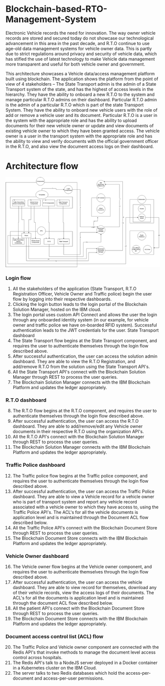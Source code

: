 # Blockchain-based-RTO-Management-System
Electronic Vehicle records the need for innovation. The way owner vehicle records are stored and secured today do not showcase our technological advancement in this area in the past decade, and R.T.O continue to use age-old data management systems for vehicle owner data. This is partly due to strict regulations around privacy and security of vehicle data, which has stifled the use of latest technology to make Vehicle data management more transparent and useful for both vehicle owner and government.

This architecture showcases a Vehicle data/access management platform built using blockchain. The application shows the platform from the point of view of 4 stakeholders – The State Transport admin is the admin of a State Transport system of the state, and has the highest of access levels in the hierarchy. They have the ability to onboard a new R.T.O to the system and manage particular R.T.O admins on their dashboard. Particular R.T.O admin is the admin of a particular R.T.O which is part of the state Transport System. They have the ability to onboard new vehicle users with the role of add or remove a vehicle user and its document. Particular R.T.O  is a user in the system with the appropriate role and has the ability to upload documents for their new vehicle owner or update and view documents of existing vehicle owner to which they have been granted access. The vehicle owner is a user in the transport system with the appropriate role and has the ability to view and verify documents with the official government officer in the R.T.O, and also view the document access logs on their dashboard.

# Architecture flow

![Architecture flow](docs/arch-flow.png?raw=true)

### Login flow
1.	All the stakeholders of the application (State Transport, R.T.O Registration Officer, Vehicle Owner and Traffic police) begin the user flow by logging into their respective dashboards.
2.	Clicking the login button leads to the login portal of the Blockchain Solution Manager, hosted on the IBM cloud.
3.	The login portal uses custom API Connect and allows the user the login through any onboarded identity system (in our example, for vehicle owner and traffic police we have on-boarded RFID system). Successful authentication leads to the JWT credentials for the user.
State Transport dashboard
4.	The State Transport flow begins at the State Transport component, and requires the  user to authenticate themselves through the login flow described above.
5.	After successful authentication, the user can access the solution admin dashboard. They are able to view the R.T.O Registration, and add/remove R.T.O from the solution using the State Transport API's.
6.	All the State Transport API's connect with the Blockchain Solution Manager through REST to process the user queries.
7.	The Blockchain Solution Manager connects with the IBM Blockchain Platform and updates the ledger appropriately.
### R.T.O dashboard
8.	The R.T.O flow begins at the R.T.O component, and requires the user to authenticate themselves through the login flow described above.
9.	After successful authentication, the user can access the R.T.O dashboard. They are able to add/remove/edit any Vehicle owner documents in their respective R.T.O using the organization API's.
10.	All the R.T.O API's connect with the Blockchain Solution Manager through REST to process the user queries.
11.	The Blockchain Solution Manager connects with the IBM Blockchain Platform and updates the ledger appropriately.
### Traffic Police dashboard
12.	The Traffic police flow begins at the Traffic police component, and requires the user to authenticate themselves through the login flow described above.
13.	After successful authentication, the user can access the Traffic Police dashboard. They are able to view a Vehicle record for a vehicle owner who is part of transport system and report any vehicle record associated with a vehicle owner to which they have access to, using the Traffic Police API's. The ACL's for all the vehicle documents is application level and is maintained through the Document ACL flow described below.
14.	All the Traffic Police API's connect with the Blockchain Document Store through REST to process the user queries.
15.	The Blockchain Document Store connects with the IBM Blockchain Platform and updates the ledger appropriately.
### Vehicle Owner dashboard
16.	The Vehicle owner flow begins at the Vehicle owner component, and requires the user to authenticate themselves through the login flow described above.
17.	After successful authentication, the user can access the vehicle dashboard. They are able to view record for themselves, download any of their vehicle records, view the access logs of their documents. The ACL's for all the documents is application level and is maintained through the document ACL flow described below.
18.	All the patient API's connect with the Blockchain Document Store through REST to process the user queries.
19.	The Blockchain Document Store connects with the IBM Blockchain Platform and updates the ledger appropriately.
### Document access control list (ACL) flow
20.	The Traffic Police and Vehicle owner component are connected with the Redis API's that invoke methods to manage the document level access control across hospitals.
21.	The Redis API's talk to a NodeJS server deployed in a Docker container in a Kubernetes cluster on the IBM Cloud.
22.	The server talks to two Redis databases which hold the access-per-document and access-per-user permissions.

